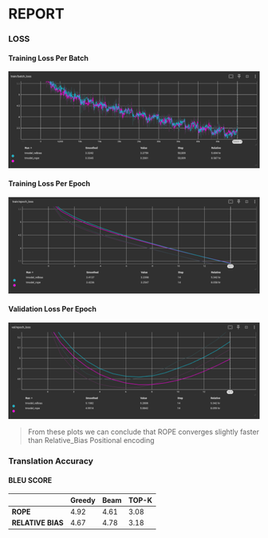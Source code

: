 # REPORT


### LOSS

#### Training Loss Per Batch
![train_batch_loss](plots/train_batch_loss.png)

#### Training Loss Per Epoch
![train_batch_loss](plots/train_epoch_loss.png)

#### Validation Loss Per Epoch
![train_batch_loss](plots/val_epoch_loss.png)

> From these plots we can conclude that ROPE converges slightly faster than Relative_Bias Positional encoding

### Translation Accuracy

#### BLEU SCORE

|             |Greedy|Beam|TOP-K|
|-------------|------|----|-----|
|**ROPE**         | 4.92 |4.61|3.08 |
|**RELATIVE BIAS**| 4.67 |4.78|3.18 |



